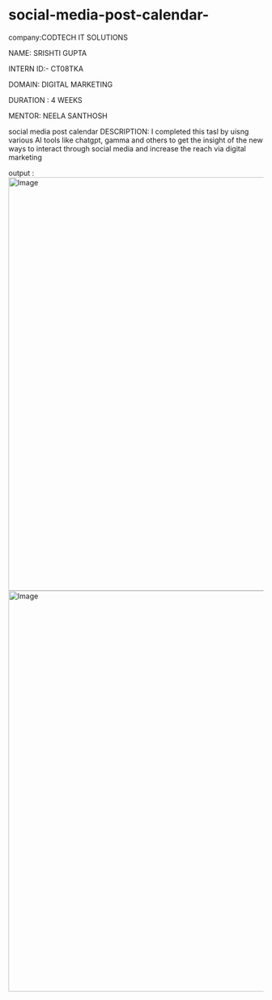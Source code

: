 # social-media-post-calendar-
company:CODTECH IT SOLUTIONS 

NAME: SRISHTI GUPTA

INTERN ID:- CT08TKA

DOMAIN: DIGITAL MARKETING 

DURATION : 4 WEEKS

MENTOR: NEELA SANTHOSH 

social media post calendar 
DESCRIPTION: I completed this tasl by uisng various AI tools like chatgpt, gamma and others to get the insight of the new ways to interact through social media and increase the reach via digital marketing 

output : 
<img width="817" alt="Image" src="https://github.com/user-attachments/assets/b0cd63ef-9279-4c4e-a158-194d680bbe61" />
<img width="792" alt="Image" src="https://github.com/user-attachments/assets/d2762e72-3555-48dd-879d-8d4855541a09" />
